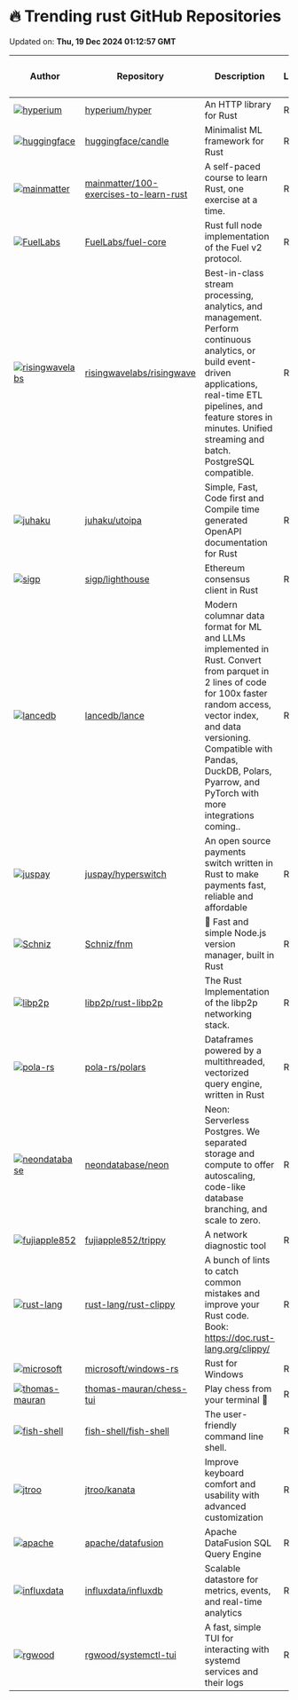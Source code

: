# 🔥 Trending rust GitHub Repositories

Updated on: **Thu, 19 Dec 2024 01:12:57 GMT**

| Author | Repository | Description | Language | ⭐ Total Stars | 🌟 Stars Today |
|--------|------------|-------------|----------|----------------|----------------|
| [![hyperium](https://avatars.githubusercontent.com/u/51479?s=40&v=4)](https://github.com/hyperium) | [hyperium/hyper](https://github.com/hyperium/hyper) | An HTTP library for Rust | Rust | 14710 | 36 |
| [![huggingface](https://avatars.githubusercontent.com/u/1041292?s=40&v=4)](https://github.com/huggingface) | [huggingface/candle](https://github.com/huggingface/candle) | Minimalist ML framework for Rust | Rust | 16077 | 10 |
| [![mainmatter](https://avatars.githubusercontent.com/u/20745048?s=40&v=4)](https://github.com/mainmatter) | [mainmatter/100-exercises-to-learn-rust](https://github.com/mainmatter/100-exercises-to-learn-rust) | A self-paced course to learn Rust, one exercise at a time. | Rust | 6354 | 20 |
| [![FuelLabs](https://avatars.githubusercontent.com/u/18346821?s=40&v=4)](https://github.com/FuelLabs) | [FuelLabs/fuel-core](https://github.com/FuelLabs/fuel-core) | Rust full node implementation of the Fuel v2 protocol. | Rust | 57978 | 2 |
| [![risingwavelabs](https://avatars.githubusercontent.com/in/10562?s=40&v=4)](https://github.com/risingwavelabs) | [risingwavelabs/risingwave](https://github.com/risingwavelabs/risingwave) | Best-in-class stream processing, analytics, and management. Perform continuous analytics, or build event-driven applications, real-time ETL pipelines, and feature stores in minutes. Unified streaming and batch. PostgreSQL compatible. | Rust | 7146 | 3 |
| [![juhaku](https://avatars.githubusercontent.com/u/26358664?s=40&v=4)](https://github.com/juhaku) | [juhaku/utoipa](https://github.com/juhaku/utoipa) | Simple, Fast, Code first and Compile time generated OpenAPI documentation for Rust | Rust | 2575 | 14 |
| [![sigp](https://avatars.githubusercontent.com/u/6660660?s=40&v=4)](https://github.com/sigp) | [sigp/lighthouse](https://github.com/sigp/lighthouse) | Ethereum consensus client in Rust | Rust | 2992 | 0 |
| [![lancedb](https://avatars.githubusercontent.com/u/17097?s=40&v=4)](https://github.com/lancedb) | [lancedb/lance](https://github.com/lancedb/lance) | Modern columnar data format for ML and LLMs implemented in Rust. Convert from parquet in 2 lines of code for 100x faster random access, vector index, and data versioning. Compatible with Pandas, DuckDB, Polars, Pyarrow, and PyTorch with more integrations coming.. | Rust | 4023 | 5 |
| [![juspay](https://avatars.githubusercontent.com/in/411175?s=40&v=4)](https://github.com/juspay) | [juspay/hyperswitch](https://github.com/juspay/hyperswitch) | An open source payments switch written in Rust to make payments fast, reliable and affordable | Rust | 12740 | 14 |
| [![Schniz](https://avatars.githubusercontent.com/in/2740?s=40&v=4)](https://github.com/Schniz) | [Schniz/fnm](https://github.com/Schniz/fnm) | 🚀 Fast and simple Node.js version manager, built in Rust | Rust | 18719 | 15 |
| [![libp2p](https://avatars.githubusercontent.com/u/1412254?s=40&v=4)](https://github.com/libp2p) | [libp2p/rust-libp2p](https://github.com/libp2p/rust-libp2p) | The Rust Implementation of the libp2p networking stack. | Rust | 4669 | 3 |
| [![pola-rs](https://avatars.githubusercontent.com/u/3023000?s=40&v=4)](https://github.com/pola-rs) | [pola-rs/polars](https://github.com/pola-rs/polars) | Dataframes powered by a multithreaded, vectorized query engine, written in Rust | Rust | 30971 | 26 |
| [![neondatabase](https://avatars.githubusercontent.com/u/191602?s=40&v=4)](https://github.com/neondatabase) | [neondatabase/neon](https://github.com/neondatabase/neon) | Neon: Serverless Postgres. We separated storage and compute to offer autoscaling, code-like database branching, and scale to zero. | Rust | 15481 | 20 |
| [![fujiapple852](https://avatars.githubusercontent.com/u/36075719?s=40&v=4)](https://github.com/fujiapple852) | [fujiapple852/trippy](https://github.com/fujiapple852/trippy) | A network diagnostic tool | Rust | 3953 | 24 |
| [![rust-lang](https://avatars.githubusercontent.com/u/3372342?s=40&v=4)](https://github.com/rust-lang) | [rust-lang/rust-clippy](https://github.com/rust-lang/rust-clippy) | A bunch of lints to catch common mistakes and improve your Rust code. Book: https://doc.rust-lang.org/clippy/ | Rust | 11564 | 6 |
| [![microsoft](https://avatars.githubusercontent.com/u/9845234?s=40&v=4)](https://github.com/microsoft) | [microsoft/windows-rs](https://github.com/microsoft/windows-rs) | Rust for Windows | Rust | 10806 | 7 |
| [![thomas-mauran](https://avatars.githubusercontent.com/u/78204354?s=40&v=4)](https://github.com/thomas-mauran) | [thomas-mauran/chess-tui](https://github.com/thomas-mauran/chess-tui) | Play chess from your terminal 🦀 | Rust | 487 | 12 |
| [![fish-shell](https://avatars.githubusercontent.com/u/920838?s=40&v=4)](https://github.com/fish-shell) | [fish-shell/fish-shell](https://github.com/fish-shell/fish-shell) | The user-friendly command line shell. | Rust | 26504 | 37 |
| [![jtroo](https://avatars.githubusercontent.com/u/6634136?s=40&v=4)](https://github.com/jtroo) | [jtroo/kanata](https://github.com/jtroo/kanata) | Improve keyboard comfort and usability with advanced customization | Rust | 3366 | 15 |
| [![apache](https://avatars.githubusercontent.com/u/490673?s=40&v=4)](https://github.com/apache) | [apache/datafusion](https://github.com/apache/datafusion) | Apache DataFusion SQL Query Engine | Rust | 6483 | 4 |
| [![influxdata](https://avatars.githubusercontent.com/in/29196?s=40&v=4)](https://github.com/influxdata) | [influxdata/influxdb](https://github.com/influxdata/influxdb) | Scalable datastore for metrics, events, and real-time analytics | Rust | 29160 | 10 |
| [![rgwood](https://avatars.githubusercontent.com/u/26268125?s=40&v=4)](https://github.com/rgwood) | [rgwood/systemctl-tui](https://github.com/rgwood/systemctl-tui) | A fast, simple TUI for interacting with systemd services and their logs | Rust | 455 | 15 |
